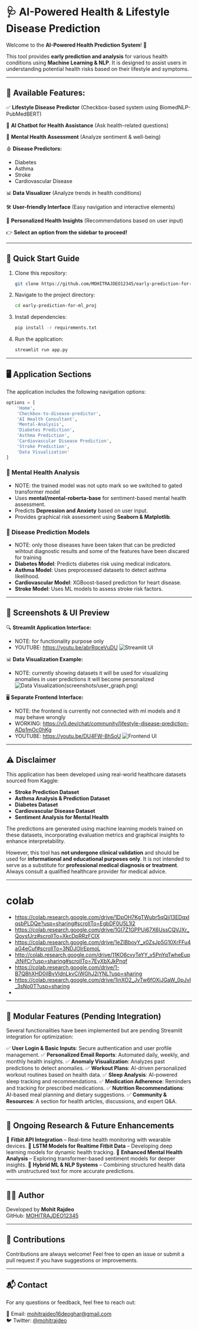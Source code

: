 # 🩺 AI-Powered Health & Lifestyle Disease Prediction

Welcome to the **AI-Powered Health Prediction System**! 🚀

This tool provides **early prediction and analysis** for various health conditions using **Machine Learning & NLP**. It is designed to assist users in understanding potential health risks based on their lifestyle and symptoms.

---

## 🏥 Available Features:

✅ **Lifestyle Disease Predictor** (Checkbox-based system using BiomedNLP-PubMedBERT)

🤖 **AI Chatbot for Health Assistance** (Ask health-related questions)

🧠 **Mental Health Assessment** (Analyze sentiment & well-being)

🩸 **Disease Predictors:**
   - Diabetes
   - Asthma
   - Stroke
   - Cardiovascular Disease

📊 **Data Visualizer** (Analyze trends in health conditions)

🛠 **User-friendly Interface** (Easy navigation and interactive elements)

🔔 **Personalized Health Insights** (Recommendations based on user input)

👉 **Select an option from the sidebar to proceed!**

---

## 🚀 Quick Start Guide

1. Clone this repository:
   ```bash
   git clone https://github.com/MOHITRAJDEO12345/early-prediction-for-ml_proj.git
   ```
2. Navigate to the project directory:
   ```bash
   cd early-prediction-for-ml_proj
   ```
3. Install dependencies:
   ```bash
   pip install -r requirements.txt
   ```
4. Run the application:
   ```bash
   streamlit run app.py
   ```

---

## 🖥 Application Sections

The application includes the following navigation options:

```python
options = [
    'Home',
    'Checkbox-to-disease-predictor',
    'AI Health Consultant',
    'Mental-Analysis',
    'Diabetes Prediction',
    'Asthma Prediction',
    'Cardiovascular Disease Prediction',
    'Stroke Prediction',
    'Data Visualization'
]
```

### 🧠 Mental Health Analysis
- NOTE: the trained model was not upto mark so we switched to gated transformer model
- Uses **mental/mental-roberta-base** for sentiment-based mental health assessment.
- Predicts **Depression and Anxiety** based on user input.
- Provides graphical risk assessment using **Seaborn & Matplotlib**.

### 🔬 Disease Prediction Models
- NOTE: only those diseases have been taken that can be predicted wihtout diagnostic results and some of the features have been discared for training
- **Diabetes Model**: Predicts diabetes risk using medical indicators.
- **Asthma Model**: Uses preprocessed datasets to detect asthma likelihood.
- **Cardiovascular Model**: XGBoost-based prediction for heart disease.
- **Stroke Model**: Uses ML models to assess stroke risk factors.

---

## 📸 Screenshots & UI Preview

🔍 **Streamlit Application Interface:**

- NOTE: for functionality purpose only
- YOUTUBE: https://youtu.be/abrRqceVuDU
![Streamlit UI](screenshots/streamlit.png)

📊 **Data Visualization Example:**
- NOTE: currently showing datasets 
it will be used for visualizing anomalies in user predictions it will become personalized
![Data Visualization](screenshots/data_visual.png)(screenshots/user_graph.png)

🖥 **Separate Frontend Interface:**
- NOTE: the frontend is currently not connected with ml models and it may behave wrongly
- WORKING: https://v0.dev/chat/community/lifestyle-disease-prediction-ADp1mOc0hKg
- YOUTUBE: https://youtu.be/DU4FW-8hSoU
![Frontend UI](screenshots/frontend.png)

---

## ⚠️ Disclaimer

This application has been developed using real-world healthcare datasets sourced from Kaggle:

- **Stroke Prediction Dataset**
- **Asthma Analysis & Prediction Dataset**
- **Diabetes Dataset**
- **Cardiovascular Disease Dataset**
- **Sentiment Analysis for Mental Health**

The predictions are generated using machine learning models trained on these datasets, incorporating evaluation metrics and graphical insights to enhance interpretability.

However, this tool has **not undergone clinical validation** and should be used for **informational and educational purposes only**. It is not intended to serve as a substitute for **professional medical diagnosis or treatment**. Always consult a qualified healthcare provider for medical advice.

---

# colab
- https://colab.research.google.com/drive/1DpOH7KgTWubr5qQjj13EDqxIqsbPLDQe?usp=sharing#scrollTo=EgbDF0U5L1l2
- https://colab.research.google.com/drive/1GI7Z1GPPUi67X6UssCQVJXr_QoysfJrz#scrollTo=XkcDpRRzFCIX
- https://colab.research.google.com/drive/1eZIBboyY_x0ZsJp5G10XrFFu4aG4eCuf#scrollTo=3NDJOlrEpmoL
- http://colab.research.google.com/drive/11KO6cvyTeYY_v5PnYqTwheEupJtNjfCr?usp=sharing#scrollTo=7EyXbXJkPnqf
- https://colab.research.google.com/drive/1-B7Q8hXHD0iIBvVldnLkvCiWGhJ2iYNL?usp=sharing
- https://colab.research.google.com/drive/1inXO2_JvTw6fOXiJGaW_0pJvI_3sNo0T?usp=sharing
- 

---

## 📌 Modular Features (Pending Integration)

Several functionalities have been implemented but are pending Streamlit integration for optimization:

✅ **User Login & Basic Inputs**: Secure authentication and user profile management.
✅ **Personalized Email Reports**: Automated daily, weekly, and monthly health insights.
✅ **Anomaly Visualization**: Analyzes past predictions to detect anomalies.
✅ **Workout Plans**: AI-driven personalized workout routines based on health data.
✅ **Sleep Analysis**: AI-powered sleep tracking and recommendations.
✅ **Medication Adherence**: Reminders and tracking for prescribed medications.
✅ **Nutrition Recommendations**: AI-based meal planning and dietary suggestions.
✅ **Community & Resources**: A section for health articles, discussions, and expert Q&A.

---

## 🔬 Ongoing Research & Future Enhancements

🚧 **Fitbit API Integration** – Real-time health monitoring with wearable devices.
🚧 **LSTM Models for Realtime Fitbit Data** – Developing deep learning models for dynamic health tracking.
🚧 **Enhanced Mental Health Analysis** – Exploring transformer-based sentiment models for deeper insights.
🚧 **Hybrid ML & NLP Systems** – Combining structured health data with unstructured text for more accurate predictions.

---

## 👨‍💻 Author

Developed by **Mohit Rajdeo**  
GitHub: [MOHITRAJDEO12345](https://github.com/MOHITRAJDEO12345)

---

## 🤝 Contributions

Contributions are always welcome! Feel free to open an issue or submit a pull request if you have suggestions or improvements.

---

## 📬 Contact

For any questions or feedback, feel free to reach out:

📧 Email: mohitrajdeo16deoghar@gmail.com  
🐦 Twitter: [@mohitrajdeo](https://twitter.com/mohitrajdeo)
